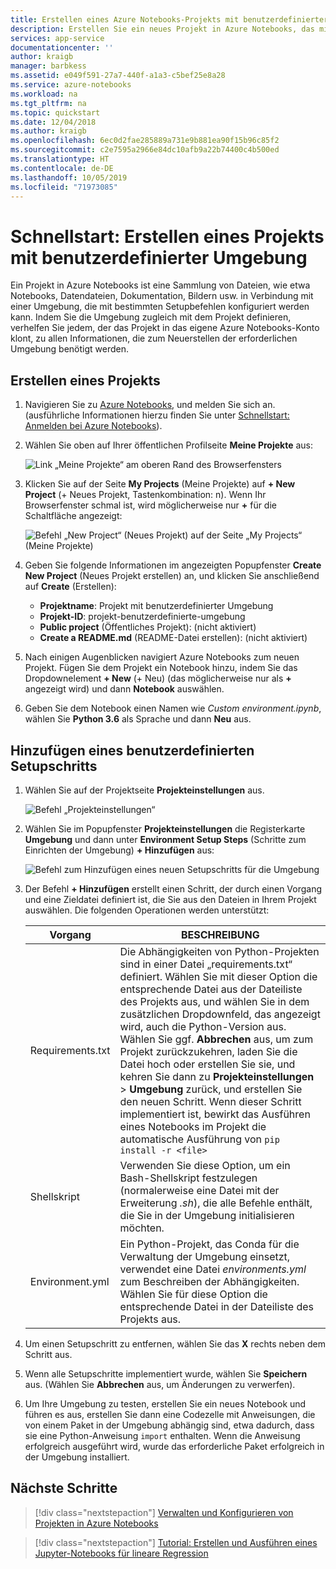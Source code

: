 ```yaml
---
title: Erstellen eines Azure Notebooks-Projekts mit benutzerdefinierter Umgebung
description: Erstellen Sie ein neues Projekt in Azure Notebooks, das mit einem bestimmten Satz installierter Pakete und Startskripts konfiguriert wird.
services: app-service
documentationcenter: ''
author: kraigb
manager: barbkess
ms.assetid: e049f591-27a7-440f-a1a3-c5bef25e8a28
ms.service: azure-notebooks
ms.workload: na
ms.tgt_pltfrm: na
ms.topic: quickstart
ms.date: 12/04/2018
ms.author: kraigb
ms.openlocfilehash: 6ec0d2fae285889a731e9b881ea90f15b96c85f2
ms.sourcegitcommit: c2e7595a2966e84dc10afb9a22b74400c4b500ed
ms.translationtype: HT
ms.contentlocale: de-DE
ms.lasthandoff: 10/05/2019
ms.locfileid: "71973085"
---
```

# <a name="quickstart-create-a-project-with-a-custom-environment"></a>Schnellstart: Erstellen eines Projekts mit benutzerdefinierter Umgebung

Ein Projekt in Azure Notebooks ist eine Sammlung von Dateien, wie etwa Notebooks, Datendateien, Dokumentation, Bildern usw. in Verbindung mit einer Umgebung, die mit bestimmten Setupbefehlen konfiguriert werden kann. Indem Sie die Umgebung zugleich mit dem Projekt definieren, verhelfen Sie jedem, der das Projekt in das eigene Azure Notebooks-Konto klont, zu allen Informationen, die zum Neuerstellen der erforderlichen Umgebung benötigt werden.

## <a name="create-a-project"></a>Erstellen eines Projekts

1. Navigieren Sie zu [Azure Notebooks](https://notebooks.azure.com), und melden Sie sich an. (ausführliche Informationen hierzu finden Sie unter [Schnellstart: Anmelden bei Azure Notebooks](quickstart-sign-in-azure-notebooks.md)).

1. Wählen Sie oben auf Ihrer öffentlichen Profilseite **Meine Projekte** aus:

    ![Link „Meine Projekte“ am oberen Rand des Browserfensters](media/quickstarts/my-projects-link.png)

1. Klicken Sie auf der Seite **My Projects** (Meine Projekte) auf **+ New Project** (+ Neues Projekt, Tastenkombination: n). Wenn Ihr Browserfenster schmal ist, wird möglicherweise nur **+** für die Schaltfläche angezeigt:

    ![Befehl „New Project“ (Neues Projekt) auf der Seite „My Projects“ (Meine Projekte)](media/quickstarts/new-project-command.png)

1. Geben Sie folgende Informationen im angezeigten Popupfenster **Create New Project** (Neues Projekt erstellen) an, und klicken Sie anschließend auf **Create** (Erstellen):

    - **Projektname**: Projekt mit benutzerdefinierter Umgebung
    - **Projekt-ID**: projekt-benutzerdefinierte-umgebung
    - **Public project** (Öffentliches Projekt): (nicht aktiviert)
    - **Create a README.md** (README-Datei erstellen): (nicht aktiviert)

1. Nach einigen Augenblicken navigiert Azure Notebooks zum neuen Projekt. Fügen Sie dem Projekt ein Notebook hinzu, indem Sie das Dropdownelement **+ New** (+ Neu) (das möglicherweise nur als **+** angezeigt wird) und dann **Notebook** auswählen.

1. Geben Sie dem Notebook einen Namen wie *Custom environment.ipynb*, wählen Sie **Python 3.6** als Sprache und dann **Neu** aus.

## <a name="add-a-custom-setup-step"></a>Hinzufügen eines benutzerdefinierten Setupschritts

1. Wählen Sie auf der Projektseite **Projekteinstellungen** aus.

    ![Befehl „Projekteinstellungen“](media/quickstarts/project-settings-command.png)

1. Wählen Sie im Popupfenster **Projekteinstellungen** die Registerkarte **Umgebung** und dann unter **Environment Setup Steps** (Schritte zum Einrichten der Umgebung) **+ Hinzufügen** aus:

    ![Befehl zum Hinzufügen eines neuen Setupschritts für die Umgebung](media/quickstarts/environment-add-command.png)

1. Der Befehl **+ Hinzufügen** erstellt einen Schritt, der durch einen Vorgang und eine Zieldatei definiert ist, die Sie aus den Dateien in Ihrem Projekt auswählen. Die folgenden Operationen werden unterstützt:

    | Vorgang | BESCHREIBUNG |
    | --- | --- |
    | Requirements.txt | Die Abhängigkeiten von Python-Projekten sind in einer Datei „requirements.txt“ definiert. Wählen Sie mit dieser Option die entsprechende Datei aus der Dateiliste des Projekts aus, und wählen Sie in dem zusätzlichen Dropdownfeld, das angezeigt wird, auch die Python-Version aus. Wählen Sie ggf. **Abbrechen** aus, um zum Projekt zurückzukehren, laden Sie die Datei hoch oder erstellen Sie sie, und kehren Sie dann zu **Projekteinstellungen** > **Umgebung** zurück, und erstellen Sie den neuen Schritt. Wenn dieser Schritt implementiert ist, bewirkt das Ausführen eines Notebooks im Projekt die automatische Ausführung von `pip install -r <file>` |
    | Shellskript | Verwenden Sie diese Option, um ein Bash-Shellskript festzulegen (normalerweise eine Datei mit der Erweiterung *.sh*), die alle Befehle enthält, die Sie in der Umgebung initialisieren möchten. |
    | Environment.yml | Ein Python-Projekt, das Conda für die Verwaltung der Umgebung einsetzt, verwendet eine Datei *environments.yml* zum Beschreiben der Abhängigkeiten. Wählen Sie für diese Option die entsprechende Datei in der Dateiliste des Projekts aus. |

1. Um einen Setupschritt zu entfernen, wählen Sie das **X** rechts neben dem Schritt aus.

1. Wenn alle Setupschritte implementiert wurde, wählen Sie **Speichern** aus. (Wählen Sie **Abbrechen** aus, um Änderungen zu verwerfen).

1. Um Ihre Umgebung zu testen, erstellen Sie ein neues Notebook und führen es aus, erstellen Sie dann eine Codezelle mit Anweisungen, die von einem Paket in der Umgebung abhängig sind, etwa dadurch, dass sie eine Python-Anweisung `import` enthalten. Wenn die Anweisung erfolgreich ausgeführt wird, wurde das erforderliche Paket erfolgreich in der Umgebung installiert.

## <a name="next-steps"></a>Nächste Schritte

> [!div class="nextstepaction"]
> [Verwalten und Konfigurieren von Projekten in Azure Notebooks](configure-manage-azure-notebooks-projects.md)

> [!div class="nextstepaction"]
> [Tutorial: Erstellen und Ausführen eines Jupyter-Notebooks für lineare Regression](tutorial-create-run-jupyter-notebook.md)
